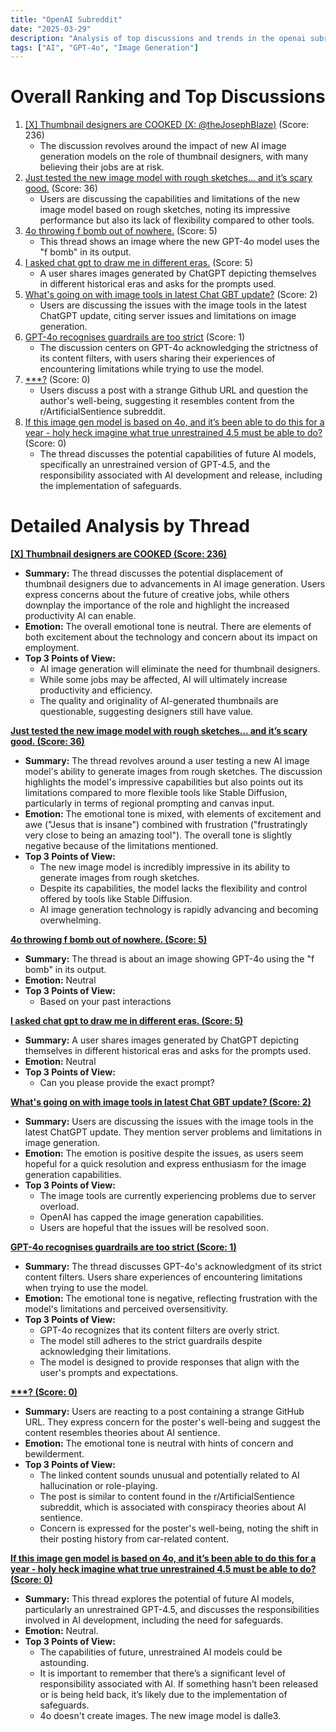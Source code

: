 ```yaml
---
title: "OpenAI Subreddit"
date: "2025-03-29"
description: "Analysis of top discussions and trends in the openai subreddit"
tags: ["AI", "GPT-4o", "Image Generation"]
---
```


# Overall Ranking and Top Discussions
1.  [[X] Thumbnail designers are COOKED (X: @theJosephBlaze)](https://i.redd.it/js0efxmy4ore1.png) (Score: 236)
    * The discussion revolves around the impact of new AI image generation models on the role of thumbnail designers, with many believing their jobs are at risk.
2.  [Just tested the new image model with rough sketches… and it’s scary good.](https://www.reddit.com/gallery/1jmsv28) (Score: 36)
    *  Users are discussing the capabilities and limitations of the new image model based on rough sketches, noting its impressive performance but also its lack of flexibility compared to other tools.
3.  [4o throwing f bomb out of nowhere.](https://i.redd.it/9pja354taore1.jpeg) (Score: 5)
    * This thread shows an image where the new GPT-4o model uses the "f bomb" in its output.
4.  [I asked chat gpt to draw me in different eras.](https://www.reddit.com/gallery/1jmtt2c) (Score: 5)
    * A user shares images generated by ChatGPT depicting themselves in different historical eras and asks for the prompts used.
5.  [What's going on with image tools in latest Chat GBT update?](https://www.reddit.com/r/OpenAI/comments/1jmt4rr/whats_going_on_with_image_tools_in_latest_chat/) (Score: 2)
    *  Users are discussing the issues with the image tools in the latest ChatGPT update, citing server issues and limitations on image generation.
6.  [GPT-4o recognises guardrails are too strict](https://i.redd.it/9yxtf2f37ore1.png) (Score: 1)
    *  The discussion centers on GPT-4o acknowledging the strictness of its content filters, with users sharing their experiences of encountering limitations while trying to use the model.
7.  [***?](http://github.com/XLostSignal101/SOIN-Bai-Genesis-101) (Score: 0)
    * Users discuss a post with a strange Github URL and question the author's well-being, suggesting it resembles content from the r/ArtificialSentience subreddit.
8.  [If this image gen model is based on 4o, and it’s been able to do this for a year - holy heck imagine what true unrestrained 4.5 must be able to do?](https://www.reddit.com/r/OpenAI/comments/1jmtrl1/if_this_image_gen_model_is_based_on_4o_and_its/) (Score: 0)
    *  The thread discusses the potential capabilities of future AI models, specifically an unrestrained version of GPT-4.5, and the responsibility associated with AI development and release, including the implementation of safeguards.

# Detailed Analysis by Thread
**[[X] Thumbnail designers are COOKED (Score: 236)](https://i.redd.it/js0efxmy4ore1.png)**
*  **Summary:** The thread discusses the potential displacement of thumbnail designers due to advancements in AI image generation. Users express concerns about the future of creative jobs, while others downplay the importance of the role and highlight the increased productivity AI can enable.
*  **Emotion:** The overall emotional tone is neutral. There are elements of both excitement about the technology and concern about its impact on employment.
*  **Top 3 Points of View:**
    *   AI image generation will eliminate the need for thumbnail designers.
    *   While some jobs may be affected, AI will ultimately increase productivity and efficiency.
    *   The quality and originality of AI-generated thumbnails are questionable, suggesting designers still have value.

**[Just tested the new image model with rough sketches… and it’s scary good. (Score: 36)](https://www.reddit.com/gallery/1jmsv28)**
*  **Summary:** The thread revolves around a user testing a new AI image model's ability to generate images from rough sketches. The discussion highlights the model's impressive capabilities but also points out its limitations compared to more flexible tools like Stable Diffusion, particularly in terms of regional prompting and canvas input.
*  **Emotion:** The emotional tone is mixed, with elements of excitement and awe ("Jesus that is insane") combined with frustration ("frustratingly very close to being an amazing tool"). The overall tone is slightly negative because of the limitations mentioned.
*  **Top 3 Points of View:**
    *   The new image model is incredibly impressive in its ability to generate images from rough sketches.
    *   Despite its capabilities, the model lacks the flexibility and control offered by tools like Stable Diffusion.
    *   AI image generation technology is rapidly advancing and becoming overwhelming.

**[4o throwing f bomb out of nowhere. (Score: 5)](https://i.redd.it/9pja354taore1.jpeg)**
*  **Summary:** The thread is about an image showing GPT-4o using the "f bomb" in its output.
*  **Emotion:** Neutral
*  **Top 3 Points of View:**
    *   Based on your past interactions

**[I asked chat gpt to draw me in different eras. (Score: 5)](https://www.reddit.com/gallery/1jmtt2c)**
*  **Summary:** A user shares images generated by ChatGPT depicting themselves in different historical eras and asks for the prompts used.
*  **Emotion:** Neutral
*  **Top 3 Points of View:**
    *   Can you please provide the exact prompt?

**[What's going on with image tools in latest Chat GBT update? (Score: 2)](https://www.reddit.com/r/OpenAI/comments/1jmt4rr/whats_going_on_with_image_tools_in_latest_chat/)**
*  **Summary:** Users are discussing the issues with the image tools in the latest ChatGPT update. They mention server problems and limitations in image generation.
*  **Emotion:** The emotion is positive despite the issues, as users seem hopeful for a quick resolution and express enthusiasm for the image generation capabilities.
*  **Top 3 Points of View:**
    *   The image tools are currently experiencing problems due to server overload.
    *   OpenAI has capped the image generation capabilities.
    *   Users are hopeful that the issues will be resolved soon.

**[GPT-4o recognises guardrails are too strict (Score: 1)](https://i.redd.it/9yxtf2f37ore1.png)**
*  **Summary:** The thread discusses GPT-4o's acknowledgment of its strict content filters. Users share experiences of encountering limitations when trying to use the model.
*  **Emotion:** The emotional tone is negative, reflecting frustration with the model's limitations and perceived oversensitivity.
*  **Top 3 Points of View:**
    *   GPT-4o recognizes that its content filters are overly strict.
    *   The model still adheres to the strict guardrails despite acknowledging their limitations.
    *   The model is designed to provide responses that align with the user's prompts and expectations.

**[***? (Score: 0)](http://github.com/XLostSignal101/SOIN-Bai-Genesis-101)**
*  **Summary:** Users are reacting to a post containing a strange GitHub URL. They express concern for the poster's well-being and suggest the content resembles theories about AI sentience.
*  **Emotion:** The emotional tone is neutral with hints of concern and bewilderment.
*  **Top 3 Points of View:**
    *   The linked content sounds unusual and potentially related to AI hallucination or role-playing.
    *   The post is similar to content found in the r/ArtificialSentience subreddit, which is associated with conspiracy theories about AI sentience.
    *   Concern is expressed for the poster's well-being, noting the shift in their posting history from car-related content.

**[If this image gen model is based on 4o, and it’s been able to do this for a year - holy heck imagine what true unrestrained 4.5 must be able to do? (Score: 0)](https://www.reddit.com/r/OpenAI/comments/1jmtrl1/if_this_image_gen_model_is_based_on_4o_and_its/)**
*  **Summary:** This thread explores the potential of future AI models, particularly an unrestrained GPT-4.5, and discusses the responsibilities involved in AI development, including the need for safeguards.
*  **Emotion:** Neutral.
*  **Top 3 Points of View:**
    *   The capabilities of future, unrestrained AI models could be astounding.
    *   It is important to remember that there’s a significant level of responsibility associated with AI. If something hasn’t been released or is being held back, it’s likely due to the implementation of safeguards.
    *   4o doesn't create images. The new image model is dalle3.
